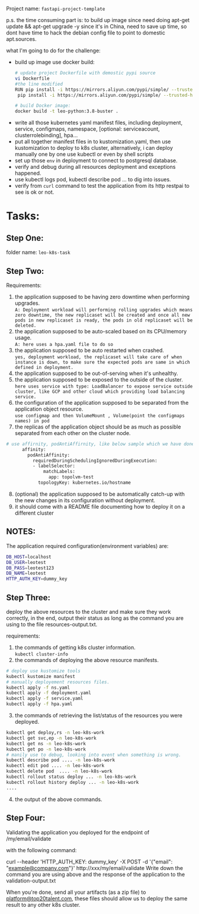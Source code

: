 Project name: `fastapi-project-template`

p.s.
the time consuming part is: to build up image since need doing apt-get update && apt-get upgrade -y since it's in China, need to save up time, so dont have time to hack the debian config file to point to domestic apt.sources.

what I'm going to do for the challenge:
* build up image use docker build:
	```bash
	# update project Dockerfile with demostic pypi source
	vi Dockerfile
	#the line modified
	RUN pip install -i https://mirrors.aliyun.com/pypi/simple/ --trusted-host=mirrors.aliyun.com --upgrade pip \ 
	 pip install -i https://mirrors.aliyun.com/pypi/simple/ --trusted-host=mirrors.aliyun.com pytest psycopg2 cython && pip install poetry && poetry install

	# build Docker image: 
	docker build -t leo-python:3.8-buster .
	```
* write all those kubernetes yaml manifest files, including deployment, service, configmaps, namespace, [optional: serviceacount, clusterrolebinding], hpa... 
* put all together manifest files in to kustomization.yaml, then use kustomization to deploy to k8s cluster, alternatively, i can deploy manually one by one use kubectl or even by shell scripts
* set up those `env` in deployment to connect to postgresql database.
* verify and debug during all resources deployment and exceptions happened.
* use kubectl logs pod, kubectl describe pod ...  to dig into issues. 
* verify from `curl` command to test the application from its http restpai to see is ok or not.

# Tasks:
## Step One:
folder name: `leo-k8s-task`

## Step Two:

Requirements:

1. the application supposed to be having zero downtime when performing upgrades.  
`A: Deployment workload will performing rolling upgrades which means zero downtime, the new replicaset will be created and once all new pods in new replicaset is ready, the pods in old replicaset will be deleted.`
2. the application supposed to be auto-scaled based on its CPU/memory usage.  
`A: here uses a hpa.yaml file to do so`
3. the application supposed to be auto restarted when crashed.  
`yes, deployment workload, the replicaset will take care of when instance is down, to make sure the expected pods are same in which defined in deployment.`
4. the application supposed to be out-of-serving when it's unhealthy.  
5. the application supposed to be exposed to the outside of the cluster.  
`here uses service with type: LoadBalancer to expose service outside cluster, like GCP and other cloud which providing load balancing service.`
6. the configuration of the application supposed to be separated from the application object resource.  
`use configmap and then VolumeMount , Volume(point the configmaps names) in pod`
7. the replicas of the application object should be as much as possible separated from each other on the cluster node.  
```bash
# use affirnity, podAntiAffirnity, like below sample which we have done in our project:
      affinity:
        podAntiAffinity:
          requiredDuringSchedulingIgnoredDuringExecution:
          - labelSelector:
              matchLabels:
                app: topolvm-test
            topologyKey: kubernetes.io/hostname
```	    
8. (optional) the application supposed to be automatically catch-up with the new changes in its configuration without deployment.  
9. it should come with a README file documenting how to deploy it on a different cluster

## NOTES:
The application required configuration(environment variables) are:
```bash
DB_HOST=localhost
DB_USER=leotest
DB_PASS=leotest123
DB_NAME=leotest
HTTP_AUTH_KEY=dummy_key
```

## Step Three:
deploy the above resources to the cluster and make sure they work correctly, in the end, output their status as long as the command you are using to the file resources-output.txt.

requirements:
1. the commands of getting k8s cluster information.  
`kubectl cluster-info`
2. the commands of deploying the above resource manifests.  
```bash
# deploy use kustomize tools
kubectl kustomize manifest
# manually deployement resources files.
kubectl apply -f ns.yaml
kubectl apply -f deployment.yaml
kubectl apply -f service.yaml
kubectl apply -f hpa.yaml
```
3. the commands of retrieving the list/status of the resources you were deployed.  
```bash
kubectl get deploy,rs -n leo-k8s-work
kubectl get svc,ep -n leo-k8s-work
kubectl get ns -n leo-k8s-work
kubectl get po -n leo-k8s-work
# manily use to debug, looking into event when something is wrong.
kubectl describe pod .... -n leo-k8s-work
kubectl edit pod .... -n leo-k8s-work
kubectl delete pod  .... -n leo-k8s-work
kubectl rollout status deploy ... -n leo-k8s-work
kubectl rollout history deploy ... -n leo-k8s-work
....

```
4. the output of the above commands.  

## Step Four:
Validating the application you deployed for the endpoint of /my/email/validate  

with the following command:

curl --header 'HTTP_AUTH_KEY: dummy_key' -X POST -d '{"email": "example@company.com"}' http://xxx/my/email/validate
Write down the command you are using above and the response of the application to the validation-output.txt

When you're done, send all your artifacts (as a zip file) to platform@top20talent.com, these files should allow us to deploy the same result to any other k8s cluster.
